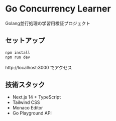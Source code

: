 # Go Concurrency Learner

Golang並行処理の学習用検証プロジェクト

## セットアップ

```bash
npm install
npm run dev
```

http://localhost:3000 でアクセス

## 技術スタック

- Next.js 14 + TypeScript
- Tailwind CSS
- Monaco Editor
- Go Playground API
